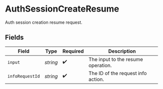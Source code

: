 # AuthSessionCreateResume

Auth session creation resume request.


## Fields

| Field                              | Type                               | Required                           | Description                        |
| ---------------------------------- | ---------------------------------- | ---------------------------------- | ---------------------------------- |
| `input`                            | *string*                           | :heavy_check_mark:                 | The input to the resume operation. |
| `infoRequestId`                    | *string*                           | :heavy_check_mark:                 | The ID of the request info action. |